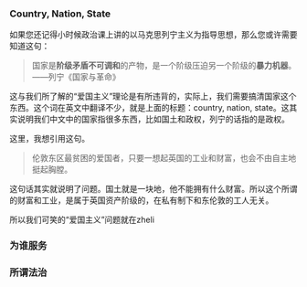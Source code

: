 
### Country, Nation, State

如果您还记得小时候政治课上讲的以马克思列宁主义为指导思想，那么您或许需要知道这句：
> 国家是**阶级矛盾不可调和**的产物，是一个阶级压迫另一个阶级的**暴力机器**。——列宁《国家与革命》

这与我们所了解的“爱国主义”理论是有所违背的，实际上，我们需要搞清国家这个东西。这个词在英文中翻译不少，就是上面的标题：country, nation, state。这其实说明我们中文中的国家指很多东西，比如国土和政权，列宁的话指的是政权。

这里，我想引用这句。
> 伦敦东区最贫困的爱国者，只要一想起英国的工业和财富，也会不由自主地挺起胸膛。

这句话其实就说明了问题。国土就是一块地，他不能拥有什么财富。所以这个所谓的财富和工业，是属于英国资产阶级的，在私有制下和东伦敦的工人无关。

所以我们可笑的“爱国主义”问题就在zheli

### 为谁服务

### 所谓法治

<!--stackedit_data:
eyJoaXN0b3J5IjpbMjAxOTY3MTY5MywtMTgyNjUzMTA4OCw5Nz
Y5NDA3MjUsLTMzODg1MzIwMCwxNDU1ODMyMjgsNDk3ODE4ODEw
LDgwODQ1NzQ5NywzNDgwOTA3OThdfQ==
-->